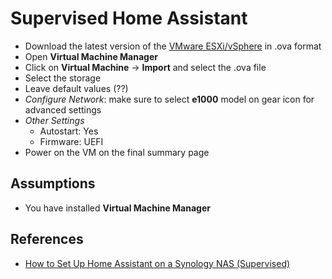 # Supervised Home Assistant

- Download the latest version of the [VMware ESXi/vSphere](https://www.home-assistant.io/installation/alternative) in .ova format
- Open **Virtual Machine Manager**
- Click on **Virtual Machine** -> **Import** and select the .ova file
- Select the storage
- Leave default values (??)
- _Configure Network_: make sure to select **e1000** model on gear icon for advanced settings
- _Other Settings_
  - Autostart: Yes
  - Firmware: UEFI
- Power on the VM on the final summary page

## Assumptions

- You have installed **Virtual Machine Manager**

## References

- [How to Set Up Home Assistant on a Synology NAS (Supervised)](https://www.wundertech.net/how-to-set-up-home-assistant-supervised-on-a-synology-nas/)
